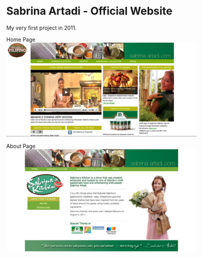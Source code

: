# Sabrina Artadi - Official Website
My very first project in 2011.

Home Page
![Home Page](./screenshot2.png)

About Page
![About Page](./screenshot1.png) 
